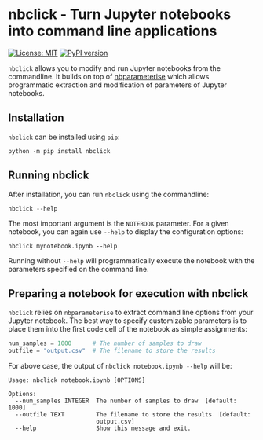 # nbclick - Turn Jupyter notebooks into command line applications

[![License: MIT](https://img.shields.io/badge/License-MIT-yellow.svg)](https://opensource.org/licenses/MIT)
[![PyPI version](https://badge.fury.io/py/nbclick.svg)](https://badge.fury.io/py/nbclick)

`nbclick` allows you to modify and run Jupyter notebooks from the commandline.
It builds on top of [nbparameterise](https://github.com/takluyver/nbparameterise) which allows
programmatic extraction and modification of parameters of Jupyter notebooks.

## Installation

`nbclick` can be installed using `pip`:

```
python -m pip install nbclick
```

## Running nbclick

After installation, you can run `nbclick` using the commandline:

```
nbclick --help
```

The most important argument is the `NOTEBOOK` parameter. For a given notebook,
you can again use `--help` to display the configuration options:

```
nbclick mynotebook.ipynb --help
```

Running without `--help` will programmatically execute the notebook with
the parameters specified on the command line.

## Preparing a notebook for execution with nbclick

`nbclick` relies on `nbparameterise` to extract command line options from your
Jupyter notebook. The best way to specify customizable parameters is to place
them into the first code cell of the notebook as simple assignments:

```python
num_samples = 1000      # The number of samples to draw
outfile = "output.csv"  # The filename to store the results
```

For above case, the output of `nbclick notebook.ipynb --help` will be:

```
Usage: nbclick notebook.ipynb [OPTIONS]

Options:
  --num_samples INTEGER  The number of samples to draw  [default: 1000]
  --outfile TEXT         The filename to store the results  [default:
                         output.csv]
  --help                 Show this message and exit.
```